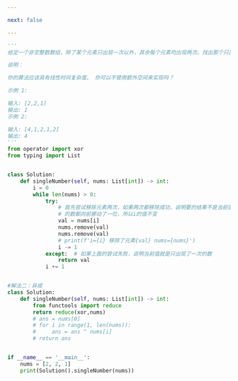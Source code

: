 ```yaml
---

next: false

---
```




<BlogInfo id="1239" title="22.只出现一次的数字" author="白日梦想猿" pv=0 read_times=0 pre_cost_time="0分53秒" category="leetcode" tag_list="['leetcode']" create_time="2022.02.05 20:04:10" update_time="2022.04.17 18:31:26" />

```python
'''
给定一个非空整数数组，除了某个元素只出现一次以外，其余每个元素均出现两次。找出那个只出现了一次的元素。

说明：

你的算法应该具有线性时间复杂度。 你可以不使用额外空间来实现吗？

示例 1:

输入: [2,2,1]
输出: 1
示例 2:

输入: [4,1,2,1,2]
输出: 4
'''
from operator import xor
from typing import List


class Solution:
    def singleNumber(self, nums: List[int]) -> int:
        i = 0
        while len(nums) > 0:
            try:
                # 首先尝试移除元素两次，如果两次都移除成功，说明要的结果不是当前值；因为当前值被移走了，相当于后面所有
                # 的数都向前挪动了一位，所以i的值不变
                val = nums[i]
                nums.remove(val)
                nums.remove(val)
                # print(f'i={i} 移除了元素{val} nums={nums}')
                i -= 1
            except:  # 如果上面的尝试失败，说明当前值就是只出现了一次的数
                return val
            i += 1


#解法二：异或
class Solution:
    def singleNumber(self, nums: List[int]) -> int:
        from functools import reduce
        return reduce(xor,nums)
        # ans = nums[0]
        # for i in range(1, len(nums)):
        #     ans = ans ^ nums[i]
        # return ans


if __name__ == '__main__':
    nums = [2, 2, 1]
    print(Solution().singleNumber(nums))

```



<ActionBox />
